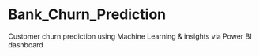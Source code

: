 # Bank_Churn_Prediction
Customer churn prediction using Machine Learning &amp; insights via Power BI dashboard
